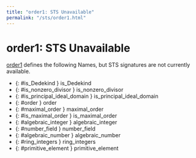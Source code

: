 ```yaml
---
title: "order1: STS Unavailable"
permalink: "/sts/order1.html"
---
```


# order1: STS Unavailable


[order1](/cd/order1)
defines the following Names, but STS signatures are not currently available.


 *  {: #is_Dedekind } is_Dedekind
 *  {: #is_nonzero_divisor } is_nonzero_divisor
 *  {: #is_principal_ideal_domain } is_principal_ideal_domain
 *  {: #order } order
 *  {: #maximal_order } maximal_order
 *  {: #is_maximal_order } is_maximal_order
 *  {: #algebraic_integer } algebraic_integer
 *  {: #number_field } number_field
 *  {: #algebraic_number } algebraic_number
 *  {: #ring_integers } ring_integers
 *  {: #primitive_element } primitive_element